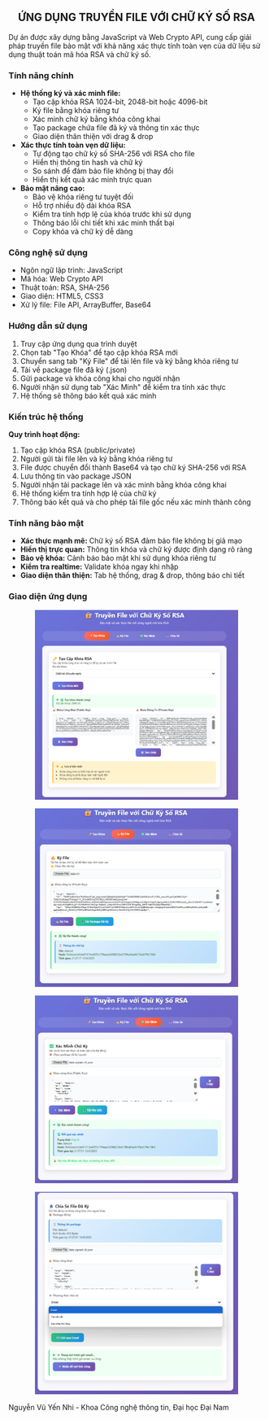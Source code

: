 <h2 align="center">ỨNG DỤNG TRUYỀN FILE VỚI CHỮ KÝ SỐ RSA</h2>

<p>
Dự án được xây dựng bằng JavaScript và Web Crypto API, cung cấp giải pháp truyền file bảo mật với khả năng xác thực tính toàn vẹn của dữ liệu sử dụng thuật toán mã hóa RSA và chữ ký số.
</p>

<h3>Tính năng chính</h3>

<ul>
  <li><strong>Hệ thống ký và xác minh file:</strong>
    <ul>
      <li>Tạo cặp khóa RSA 1024-bit, 2048-bit hoặc 4096-bit</li>
      <li>Ký file bằng khóa riêng tư</li>
      <li>Xác minh chữ ký bằng khóa công khai</li>
      <li>Tạo package chứa file đã ký và thông tin xác thực</li>
      <li>Giao diện thân thiện với drag & drop</li>
    </ul>
  </li>
  <li><strong>Xác thực tính toàn vẹn dữ liệu:</strong>
    <ul>
      <li>Tự động tạo chữ ký số SHA-256 với RSA cho file</li>
      <li>Hiển thị thông tin hash và chữ ký</li>
      <li>So sánh để đảm bảo file không bị thay đổi</li>
      <li>Hiển thị kết quả xác minh trực quan</li>
    </ul>
  </li>
  <li><strong>Bảo mật nâng cao:</strong>
    <ul>
      <li>Bảo vệ khóa riêng tư tuyệt đối</li>
      <li>Hỗ trợ nhiều độ dài khóa RSA</li>
      <li>Kiểm tra tính hợp lệ của khóa trước khi sử dụng</li>
      <li>Thông báo lỗi chi tiết khi xác minh thất bại</li>
      <li>Copy khóa và chữ ký dễ dàng</li>
    </ul>
  </li>
</ul>

<h3>Công nghệ sử dụng</h3>

<ul>
  <li>Ngôn ngữ lập trình: JavaScript</li>
  <li>Mã hóa: Web Crypto API</li>
  <li>Thuật toán: RSA, SHA-256</li>
  <li>Giao diện: HTML5, CSS3</li>
  <li>Xử lý file: File API, ArrayBuffer, Base64</li>
</ul>

<h3>Hướng dẫn sử dụng</h3>

<ol>
  <li>Truy cập ứng dụng qua trình duyệt</li>
  <li>Chọn tab "Tạo Khóa" để tạo cặp khóa RSA mới</li>
  <li>Chuyển sang tab "Ký File" để tải lên file và ký bằng khóa riêng tư</li>
  <li>Tải về package file đã ký (.json)</li>
  <li>Gửi package và khóa công khai cho người nhận</li>
  <li>Người nhận sử dụng tab "Xác Minh" để kiểm tra tính xác thực</li>
  <li>Hệ thống sẽ thông báo kết quả xác minh</li>
</ol>

<h3>Kiến trúc hệ thống</h3>

<p><strong>Quy trình hoạt động:</strong></p>

<ol>
  <li>Tạo cặp khóa RSA (public/private)</li>
  <li>Người gửi tải file lên và ký bằng khóa riêng tư</li>
  <li>File được chuyển đổi thành Base64 và tạo chữ ký SHA-256 với RSA</li>
  <li>Lưu thông tin vào package JSON</li>
  <li>Người nhận tải package lên và xác minh bằng khóa công khai</li>
  <li>Hệ thống kiểm tra tính hợp lệ của chữ ký</li>
  <li>Thông báo kết quả và cho phép tải file gốc nếu xác minh thành công</li>
</ol>

<h3>Tính năng bảo mật</h3>

<ul>
  <li><strong>Xác thực mạnh mẽ:</strong> Chữ ký số RSA đảm bảo file không bị giả mạo</li>
  <li><strong>Hiển thị trực quan:</strong> Thông tin khóa và chữ ký được định dạng rõ ràng</li>
  <li><strong>Bảo vệ khóa:</strong> Cảnh báo bảo mật khi sử dụng khóa riêng tư</li>
  <li><strong>Kiểm tra realtime:</strong> Validate khóa ngay khi nhập</li>
  <li><strong>Giao diện thân thiện:</strong> Tab hệ thống, drag & drop, thông báo chi tiết</li>
</ul>

<h3>Giao diện ứng dụng</h3>

<p align="center">
  <img src="https://github.com/YeNhi22/RSA/blob/main/Screenshot%202025-06-13%20213705.png" alt="Tạo khóa" width="400">
</p>

<p align="center">
  <img src="https://github.com/YeNhi22/RSA/blob/main/Screenshot%202025-06-13%20213724.png" alt="Ký file" width="400">
</p>

<p align="center">
  <img src="https://github.com/YeNhi22/RSA/blob/main/Screenshot%202025-06-13%20213806.png" alt="Xác minh" width="400">
</p>

<p align="center">
  <img src="https://github.com/YeNhi22/RSA/blob/main/Screenshot%202025-06-13%20213911.png" alt="Chia sẻ" width="400">
</p>

<p>Nguyễn Vũ Yến Nhi - Khoa Công nghệ thông tin, Đại học Đại Nam</p>
